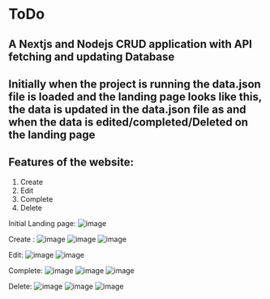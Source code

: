 # ToDo
## A Nextjs and Nodejs CRUD application with API fetching and updating Database 
## Initially when the project is running the data.json file is loaded and the landing page looks like this, the data is updated in the data.json file as and when the data is edited/completed/Deleted on the landing page 
## Features of the website: 
  1) Create
  2) Edit
  3) Complete
  4) Delete

Initial Landing page: 
  ![image](https://github.com/user-attachments/assets/4f518eed-17c8-45c8-9452-8cea6159c4a7)

Create :
  ![image](https://github.com/user-attachments/assets/2a2f81a2-d723-4830-ab58-a498c6455536)
  ![image](https://github.com/user-attachments/assets/f3137641-cd52-417f-8d2a-cf9b46b85070)
  ![image](https://github.com/user-attachments/assets/b92120bc-562b-4f60-9299-07740082189d)

Edit: 
  ![image](https://github.com/user-attachments/assets/549fec10-313a-4531-bacd-211291c15cf6)
  ![image](https://github.com/user-attachments/assets/a1884345-9689-4c30-9f83-c211b3d4373d)

Complete:
  ![image](https://github.com/user-attachments/assets/ad4ec74e-eb80-42d7-8307-0818891eaa28)
  ![image](https://github.com/user-attachments/assets/0838567a-c1e8-4f71-a486-6f8b35e97345)
  ![image](https://github.com/user-attachments/assets/47bb13a0-5155-4da0-a21f-3840d530d8d7)

Delete:
  ![image](https://github.com/user-attachments/assets/e1588eec-8475-4a77-a5dd-386d41e58071)
  ![image](https://github.com/user-attachments/assets/e127ce30-b242-47fc-a786-d60749133e1c)
  ![image](https://github.com/user-attachments/assets/9a4e696e-fa4b-461f-a2b7-fec59c5d3447)














  
